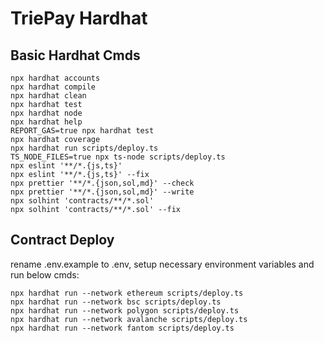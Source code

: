 # TriePay Hardhat

## Basic Hardhat Cmds

```shell
npx hardhat accounts
npx hardhat compile
npx hardhat clean
npx hardhat test
npx hardhat node
npx hardhat help
REPORT_GAS=true npx hardhat test
npx hardhat coverage
npx hardhat run scripts/deploy.ts
TS_NODE_FILES=true npx ts-node scripts/deploy.ts
npx eslint '**/*.{js,ts}'
npx eslint '**/*.{js,ts}' --fix
npx prettier '**/*.{json,sol,md}' --check
npx prettier '**/*.{json,sol,md}' --write
npx solhint 'contracts/**/*.sol'
npx solhint 'contracts/**/*.sol' --fix
```
## Contract Deploy

rename .env.example to .env, setup necessary environment variables and run below cmds:

```shell
npx hardhat run --network ethereum scripts/deploy.ts
npx hardhat run --network bsc scripts/deploy.ts
npx hardhat run --network polygon scripts/deploy.ts
npx hardhat run --network avalanche scripts/deploy.ts
npx hardhat run --network fantom scripts/deploy.ts
```
